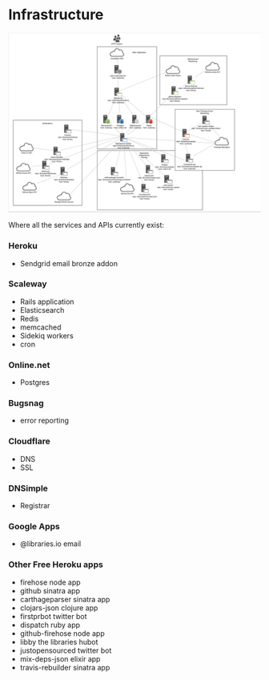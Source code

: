 # Infrastructure

![Overview of Libraries.io architecture](infrastructure.png "Libraries.io Architecture")

Where all the services and APIs currently exist:

### Heroku
- Sendgrid email bronze addon

### Scaleway
- Rails application
- Elasticsearch
- Redis
- memcached
- Sidekiq workers
- cron

### Online.net
- Postgres

### Bugsnag
- error reporting

### Cloudflare
- DNS
- SSL

### DNSimple
- Registrar

### Google Apps
- @libraries.io email

### Other Free Heroku apps
- firehose node app
- github sinatra app
- carthageparser sinatra app
- clojars-json clojure app
- firstprbot twitter bot
- dispatch ruby app
- github-firehose node app
- libby the libraries hubot
- justopensourced twitter bot
- mix-deps-json elixir app
- travis-rebuilder sinatra app
